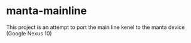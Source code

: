 # manta-mainline

This project is an attempt to port the main line kenel to the manta device (Google Nexus 10)
